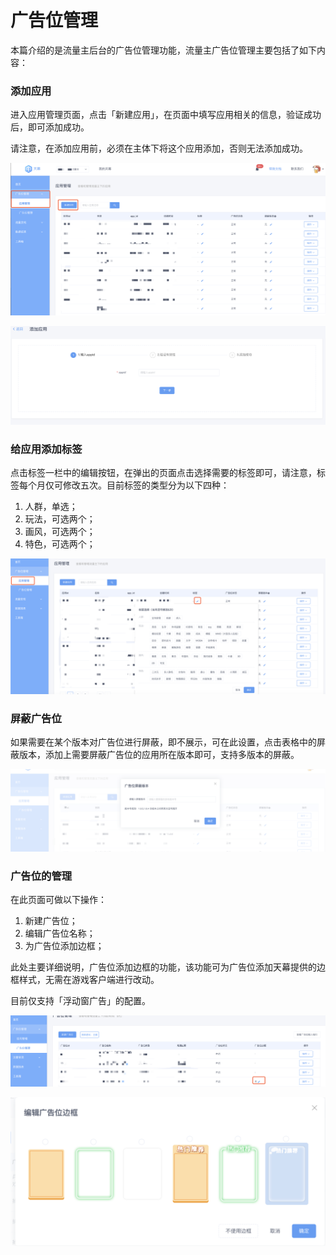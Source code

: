 # 广告位管理

本篇介绍的是流量主后台的广告位管理功能，流量主广告位管理主要包括了如下内容：

### 添加应用

进入应用管理页面，点击「新建应用」，在页面中填写应用相关的信息，验证成功后，即可添加成功。

请注意，在添加应用前，必须在主体下将这个应用添加，否则无法添加成功。

![](../../../.gitbook/assets/image%20%2844%29.png)

![](../../../.gitbook/assets/image%20%2830%29.png)

### 给应用添加标签

点击标签一栏中的编辑按钮，在弹出的页面点击选择需要的标签即可，请注意，标签每个月仅可修改五次。目前标签的类型分为以下四种：

1. 人群，单选；
2. 玩法，可选两个；
3. 画风，可选两个；
4. 特色，可选两个；

![](../../../.gitbook/assets/image%20%2897%29.png)

### 屏蔽广告位

如果需要在某个版本对广告位进行屏蔽，即不展示，可在此设置，点击表格中的屏蔽版本，添加上需要屏蔽广告位的应用所在版本即可，支持多版本的屏蔽。

![](../../../.gitbook/assets/image%20%2891%29.png)

### 广告位的管理

在此页面可做以下操作：

1. 新建广告位；
2. 编辑广告位名称；
3. 为广告位添加边框；

此处主要详细说明，广告位添加边框的功能，该功能可为广告位添加天幕提供的边框样式，无需在游戏客户端进行改动。

目前仅支持「浮动窗广告」的配置。

![](../../../.gitbook/assets/image%20%2833%29.png)

![](../../../.gitbook/assets/image%20%2821%29.png)

